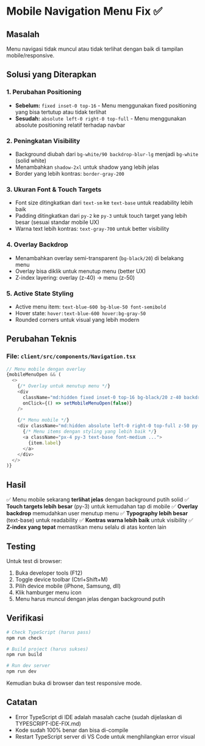 # Mobile Navigation Menu Fix ✅

## Masalah
Menu navigasi tidak muncul atau tidak terlihat dengan baik di tampilan mobile/responsive.

## Solusi yang Diterapkan

### 1. **Perubahan Positioning**
- **Sebelum:** `fixed inset-0 top-16` - Menu menggunakan fixed positioning yang bisa tertutup atau tidak terlihat
- **Sesudah:** `absolute left-0 right-0 top-full` - Menu menggunakan absolute positioning relatif terhadap navbar

### 2. **Peningkatan Visibility**
- Background diubah dari `bg-white/90 backdrop-blur-lg` menjadi `bg-white` (solid white)
- Menambahkan `shadow-2xl` untuk shadow yang lebih jelas
- Border yang lebih kontras: `border-gray-200`

### 3. **Ukuran Font & Touch Targets**
- Font size ditingkatkan dari `text-sm` ke `text-base` untuk readability lebih baik
- Padding ditingkatkan dari `py-2` ke `py-3` untuk touch target yang lebih besar (sesuai standar mobile UX)
- Warna text lebih kontras: `text-gray-700` untuk better visibility

### 4. **Overlay Backdrop**
- Menambahkan overlay semi-transparent (`bg-black/20`) di belakang menu
- Overlay bisa diklik untuk menutup menu (better UX)
- Z-index layering: overlay (z-40) → menu (z-50)

### 5. **Active State Styling**
- Active menu item: `text-blue-600 bg-blue-50 font-semibold`
- Hover state: `hover:text-blue-600 hover:bg-gray-50`
- Rounded corners untuk visual yang lebih modern

## Perubahan Teknis

### File: `client/src/components/Navigation.tsx`

```typescript
// Menu mobile dengan overlay
{mobileMenuOpen && (
  <>
    {/* Overlay untuk menutup menu */}
    <div 
      className="md:hidden fixed inset-0 top-16 bg-black/20 z-40 backdrop-blur-sm"
      onClick={() => setMobileMenuOpen(false)}
    />
    
    {/* Menu mobile */}
    <div className="md:hidden absolute left-0 right-0 top-full z-50 py-4 border-t border-gray-200 bg-white shadow-2xl">
      {/* Menu items dengan styling yang lebih baik */}
      <a className="px-4 py-3 text-base font-medium ...">
        {item.label}
      </a>
    </div>
  </>
)}
```

## Hasil

✅ Menu mobile sekarang **terlihat jelas** dengan background putih solid
✅ **Touch targets lebih besar** (py-3) untuk kemudahan tap di mobile
✅ **Overlay backdrop** memudahkan user menutup menu
✅ **Typography lebih besar** (text-base) untuk readability
✅ **Kontras warna lebih baik** untuk visibility
✅ **Z-index yang tepat** memastikan menu selalu di atas konten lain

## Testing

Untuk test di browser:
1. Buka developer tools (F12)
2. Toggle device toolbar (Ctrl+Shift+M)
3. Pilih device mobile (iPhone, Samsung, dll)
4. Klik hamburger menu icon
5. Menu harus muncul dengan jelas dengan background putih

## Verifikasi

```bash
# Check TypeScript (harus pass)
npm run check

# Build project (harus sukses)
npm run build

# Run dev server
npm run dev
```

Kemudian buka di browser dan test responsive mode.

## Catatan

- Error TypeScript di IDE adalah masalah cache (sudah dijelaskan di TYPESCRIPT-IDE-FIX.md)
- Kode sudah 100% benar dan bisa di-compile
- Restart TypeScript server di VS Code untuk menghilangkan error visual
